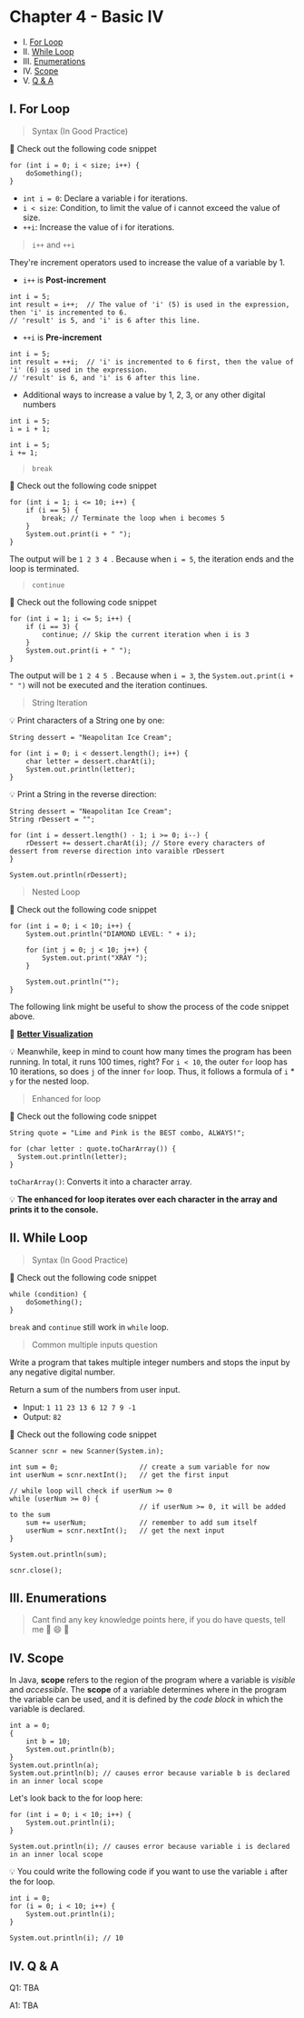 # Chapter 4 - Basic IV

* I. [For Loop](#1-for)
* II. [While Loop](#2-while)
* III. [Enumerations](#3-enum)
* IV. [Scope](#4-scope)
* V. [Q & A](#4-qa)


<h2 id="1-for">I. For Loop</h2>

> Syntax (In Good Practice)

:bookmark_tabs: Check out the following code snippet

```
for (int i = 0; i < size; i++) {
    doSomething();
}
```

* `int i = 0`: Declare a variable i for iterations.
* `i < size`: Condition, to limit the value of i cannot exceed the value of size.
* `++i`: Increase the value of i for iterations.

> `i++` and `++i`

They're increment operators used to increase the value of a variable by 1.

* `i++` is **Post-increment**

```
int i = 5;
int result = i++;  // The value of 'i' (5) is used in the expression, then 'i' is incremented to 6.
// 'result' is 5, and 'i' is 6 after this line.
```

* `++i` is **Pre-increment**

```
int i = 5;
int result = ++i;  // 'i' is incremented to 6 first, then the value of 'i' (6) is used in the expression.
// 'result' is 6, and 'i' is 6 after this line.
```

* Additional ways to increase a value by 1, 2, 3, or any other digital numbers

```
int i = 5;
i = i + 1;
```

```
int i = 5;
i += 1;
```

> `break`

:bookmark_tabs: Check out the following code snippet

```
for (int i = 1; i <= 10; i++) {
    if (i == 5) {
        break; // Terminate the loop when i becomes 5
    }
    System.out.print(i + " ");
}
```

The output will be `1 2 3 4 `. Because when `i = 5`, the iteration ends and the loop is terminated.

> `continue`

:bookmark_tabs: Check out the following code snippet

```
for (int i = 1; i <= 5; i++) {
    if (i == 3) {
        continue; // Skip the current iteration when i is 3
    }
    System.out.print(i + " ");
}
```

The output will be `1 2 4 5 `. Because when `i = 3`, the `System.out.print(i + " ")` will not be executed and the iteration continues.

> String Iteration

:bulb: Print characters of a String one by one:

```
String dessert = "Neapolitan Ice Cream";

for (int i = 0; i < dessert.length(); i++) {
    char letter = dessert.charAt(i);
    System.out.println(letter);
}
```

:bulb: Print a String in the reverse direction:

```
String dessert = "Neapolitan Ice Cream";
String rDessert = "";

for (int i = dessert.length() - 1; i >= 0; i--) {
    rDessert += dessert.charAt(i); // Store every characters of dessert from reverse direction into varaible rDessert
}

System.out.println(rDessert);
```

> Nested Loop

:bookmark_tabs: Check out the following code snippet

```
for (int i = 0; i < 10; i++) {
    System.out.println("DIAMOND LEVEL: " + i);

    for (int j = 0; j < 10; j++) {
        System.out.print("XRAY ");
    }
 
    System.out.println("");
}
```

The following link might be useful to show the process of the code snippet above.

:link: [**Better Visualization**](https://cscircles.cemc.uwaterloo.ca/java_visualize/#code=public+class+ClassNameHere+%7B%0A+++public+static+void+main(String%5B%5D+args)+%7B%0A++++++for+(int+i+%3D+0%3B+i+%3C+10%3B+i%2B%2B)+%7B%0A++++++++++++System.out.println(%22DIAMOND+LEVEL%3A+%22+%2B+i)%3B%0A++++++++%0A++++++++++++for+(int+j+%3D+0%3B+j+%3C+10%3B+j%2B%2B)+%7B%0A++++++++++++++++System.out.print(%22XRAY+%22)%3B%0A++++++++++++%7D%0A++++++++%0A++++++++++++System.out.println(%22%22)%3B%0A+++++++%7D%0A+++%7D%0A%7D&mode=display&curInstr=0)

:bulb: Meanwhile, keep in mind to count how many times the program has been running.  In total, it runs 100 times, right? For `i < 10`, the outer `for` loop has 10 iterations, so does `j` of the inner `for` loop. Thus, it follows a formula of `i` * `y` for the nested loop.

> Enhanced for loop

:bookmark_tabs: Check out the following code snippet

```
String quote = "Lime and Pink is the BEST combo, ALWAYS!";

for (char letter : quote.toCharArray()) {
  System.out.println(letter);
}
```

`toCharArray()`: Converts it into a character array.

:bulb: **The enhanced for loop iterates over each character in the array and prints it to the console.**

<h2 id="2-while">II. While Loop</h2>

> Syntax (In Good Practice)

:bookmark_tabs: Check out the following code snippet

```
while (condition) {
    doSomething();
}
```

`break` and `continue` still work in `while` loop.

> Common multiple inputs question

Write a program that takes multiple integer numbers and stops the input by any negative digital number.

Return a sum of the numbers from user input.

* Input: `1 11 23 13 6 12 7 9 -1`
* Output: `82`

:bookmark_tabs: Check out the following code snippet

```
Scanner scnr = new Scanner(System.in);

int sum = 0;                    // create a sum variable for now
int userNum = scnr.nextInt();   // get the first input

// while loop will check if userNum >= 0
while (userNum >= 0) {
                                // if userNum >= 0, it will be added to the sum
    sum += userNum;             // remember to add sum itself
    userNum = scnr.nextInt();   // get the next input
}

System.out.println(sum);

scnr.close();
```

<h2 id="3-enum">III. Enumerations</h2>

> Cant find any key knowledge points here, if you do have quests, tell me :star2: :smile: :pray: 

<h2 id="4-scope">IV. Scope</h2>

In Java, **scope** refers to the region of the program where a variable is _visible_ and _accessible_. The **scope** of a variable determines where in the program the variable can be used, and it is defined by the _code block_ in which the variable is declared.

```
int a = 0;
{
    int b = 10;
    System.out.println(b);
}
System.out.println(a);
System.out.println(b); // causes error because variable b is declared in an inner local scope
```

Let's look back to the for loop here:

```
for (int i = 0; i < 10; i++) {
    System.out.println(i);
}

System.out.println(i); // causes error because variable i is declared in an inner local scope
```

:bulb: You could write the following code if you want to use the variable `i` after the for loop.

```
int i = 0;
for (i = 0; i < 10; i++) {
    System.out.println(i);
}

System.out.println(i); // 10
```

<h2 id="4-qa">IV. Q & A</h2>

Q1: TBA

A1: TBA
